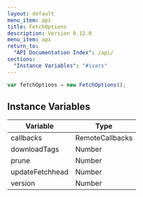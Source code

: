 ```yaml
---
layout: default
menu_item: api
title: FetchOptions
description: Version 0.12.0
menu_item: api
return_to:
  "API Documentation Index": /api/
sections:
  "Instance Variables": "#ivars"
---
```


```js
var fetchOptions = new FetchOptions();
```

## <a name="ivars"></a>Instance Variables

| Variable | Type |
| --- | --- |
| <a name="callbacks"></a>callbacks | RemoteCallbacks |
| <a name="downloadTags"></a>downloadTags | Number |
| <a name="prune"></a>prune | Number |
| <a name="updateFetchhead"></a>updateFetchhead | Number |
| <a name="version"></a>version | Number |


